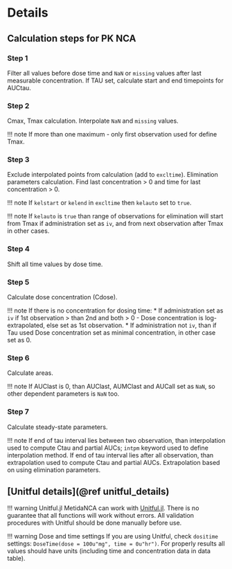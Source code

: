 # Details

## Calculation steps for PK NCA

### Step 1

Filter all values before dose time and `NaN` or `missing` values after last measurable concentration.
If TAU set, calculate start and end timepoints for AUCtau.

### Step 2

Cmax, Tmax calculation. Interpolate `NaN` and `missing` values.

!!! note
    If more than one maximum - only first observation used for define Tmax.

### Step 3

Exclude interpolated points from calculation (add to `excltime`). Elimination parameters calculation. Find last concentration > 0 and time for last concentration > 0.

!!! note
    If `kelstart` or `kelend` in `excltime` then `kelauto` set to `true`.


!!! note
    If `kelauto` is `true` than range of observations for elimination will start from Tmax if administration set as `iv`, and from next observation after Tmax in other cases.

### Step 4

Shift all time values by dose time.

### Step 5

Calculate dose concentration (Cdose).

!!! note
    If there is no concentration for dosing time:
    * If administration set as `iv` if 1st observation > than 2nd and both > 0 - Dose concentration is log-extrapolated, else set as 1st observation.
    * If administration not `iv`, than if Tau used  Dose concentration set as minimal concentration, in other case set as 0.  

### Step 6

Calculate areas.

!!! note
    If AUClast is 0, than AUClast, AUMClast and AUCall set as `NaN`, so other dependent parameters is `NaN` too.   

### Step 7

Calculate steady-state parameters.

!!! note
    If end of tau interval lies between two observation, than interpolation used to compute Ctau and partial AUCs; `intpm` keyword used to define interpolation method.
    If end of tau interval lies after all observation, than extrapolation used to compute Ctau and partial AUCs. Extrapolation based on using elimination parameters.


## [Unitful details](@ref unitful_details)

!!! warning Unitful.jl
  MetidaNCA can work with [Unitful.jl](https://painterqubits.github.io/Unitful.jl/stable/).
  There is no guarantee that all functions will work without errors.
  All validation procedures with Unitful should be done manually before use.


!!! warning Dose and time settings
  If you are using Unitful, check `dositime` settings: `DoseTime(dose = 100u"mg", time = 0u"hr")`.
  For properly results all values should have units (including time and concentration data in data table).
